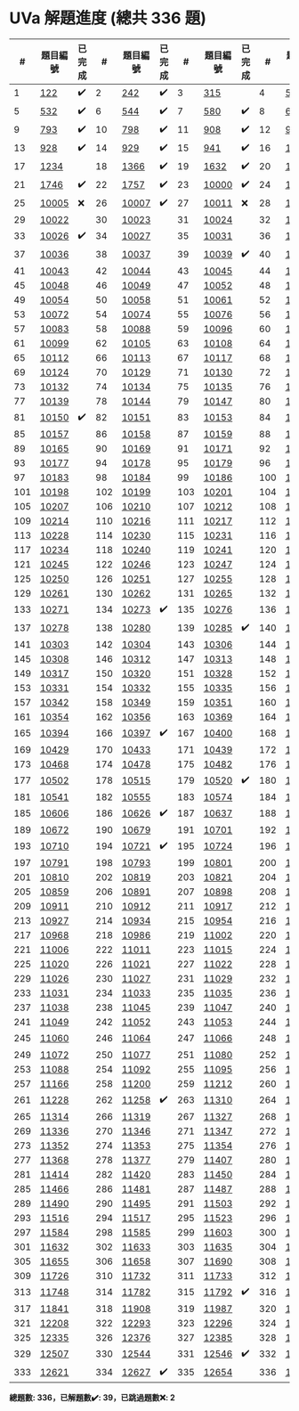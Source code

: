 # UVa 解題進度 (總共 336 題)

| # |題目編號|已完成| # |題目編號|已完成| # |題目編號|已完成| # |題目編號|已完成|
|---|-----------|----------|---|-----------|----------|---|-----------|----------|---|-----------|----------|
| 1 |   <a href="https://onlinejudge.org/external/1/122.pdf" target="_blank">122</a>   |  ✔️  | 2 |   <a href="https://onlinejudge.org/external/2/242.pdf" target="_blank">242</a>   |  ✔️  | 3 |   <a href="https://onlinejudge.org/external/3/315.pdf" target="_blank">315</a>   |    | 4 |   <a href="https://onlinejudge.org/external/5/501.pdf" target="_blank">501</a>   |  ✔️  |
| 5 |   <a href="https://onlinejudge.org/external/5/532.pdf" target="_blank">532</a>   |  ✔️  | 6 |   <a href="https://onlinejudge.org/external/5/544.pdf" target="_blank">544</a>   |  ✔️  | 7 |   <a href="https://onlinejudge.org/external/5/580.pdf" target="_blank">580</a>   |  ✔️  | 8 |   <a href="https://onlinejudge.org/external/6/674.pdf" target="_blank">674</a>   |  ✔️  |
| 9 |   <a href="https://onlinejudge.org/external/7/793.pdf" target="_blank">793</a>   |  ✔️  | 10 |   <a href="https://onlinejudge.org/external/7/798.pdf" target="_blank">798</a>   |  ✔️  | 11 |   <a href="https://onlinejudge.org/external/9/908.pdf" target="_blank">908</a>   |  ✔️  | 12 |   <a href="https://onlinejudge.org/external/9/926.pdf" target="_blank">926</a>   |  ✔️  |
| 13 |   <a href="https://onlinejudge.org/external/9/928.pdf" target="_blank">928</a>   |  ✔️  | 14 |   <a href="https://onlinejudge.org/external/9/929.pdf" target="_blank">929</a>   |  ✔️  | 15 |   <a href="https://onlinejudge.org/external/9/941.pdf" target="_blank">941</a>   |  ✔️  | 16 |   <a href="https://onlinejudge.org/external/12/1208.pdf" target="_blank">1208</a>   |  ✔️  |
| 17 |   <a href="https://onlinejudge.org/external/12/1234.pdf" target="_blank">1234</a>   |    | 18 |   <a href="https://onlinejudge.org/external/13/1366.pdf" target="_blank">1366</a>   |  ✔️  | 19 |   <a href="https://onlinejudge.org/external/16/1632.pdf" target="_blank">1632</a>   |  ✔️  | 20 |   <a href="https://onlinejudge.org/external/17/1730.pdf" target="_blank">1730</a>   |  ✔️  |
| 21 |   <a href="https://onlinejudge.org/external/17/1746.pdf" target="_blank">1746</a>   |  ✔️  | 22 |   <a href="https://onlinejudge.org/external/17/1757.pdf" target="_blank">1757</a>   |  ✔️  | 23 |   <a href="https://onlinejudge.org/external/100/10000.pdf" target="_blank">10000</a>   |  ✔️  | 24 |   <a href="https://onlinejudge.org/external/100/10003.pdf" target="_blank">10003</a>   |  ✔️  |
| 25 |   <a href="https://onlinejudge.org/external/100/10005.pdf" target="_blank">10005</a>   |  ❌  | 26 |   <a href="https://onlinejudge.org/external/100/10007.pdf" target="_blank">10007</a>   |  ✔️  | 27 |   <a href="https://onlinejudge.org/external/100/10011.pdf" target="_blank">10011</a>   |  ❌  | 28 |   <a href="https://onlinejudge.org/external/100/10012.pdf" target="_blank">10012</a>   |  ✔️  |
| 29 |   <a href="https://onlinejudge.org/external/100/10022.pdf" target="_blank">10022</a>   |    | 30 |   <a href="https://onlinejudge.org/external/100/10023.pdf" target="_blank">10023</a>   |    | 31 |   <a href="https://onlinejudge.org/external/100/10024.pdf" target="_blank">10024</a>   |    | 32 |   <a href="https://onlinejudge.org/external/100/10025.pdf" target="_blank">10025</a>   |    |
| 33 |   <a href="https://onlinejudge.org/external/100/10026.pdf" target="_blank">10026</a>   |  ✔️  | 34 |   <a href="https://onlinejudge.org/external/100/10027.pdf" target="_blank">10027</a>   |    | 35 |   <a href="https://onlinejudge.org/external/100/10031.pdf" target="_blank">10031</a>   |    | 36 |   <a href="https://onlinejudge.org/external/100/10033.pdf" target="_blank">10033</a>   |    |
| 37 |   <a href="https://onlinejudge.org/external/100/10036.pdf" target="_blank">10036</a>   |    | 38 |   <a href="https://onlinejudge.org/external/100/10037.pdf" target="_blank">10037</a>   |    | 39 |   <a href="https://onlinejudge.org/external/100/10039.pdf" target="_blank">10039</a>   |  ✔️  | 40 |   <a href="https://onlinejudge.org/external/100/10042.pdf" target="_blank">10042</a>   |    |
| 41 |   <a href="https://onlinejudge.org/external/100/10043.pdf" target="_blank">10043</a>   |    | 42 |   <a href="https://onlinejudge.org/external/100/10044.pdf" target="_blank">10044</a>   |    | 43 |   <a href="https://onlinejudge.org/external/100/10045.pdf" target="_blank">10045</a>   |    | 44 |   <a href="https://onlinejudge.org/external/100/10047.pdf" target="_blank">10047</a>   |    |
| 45 |   <a href="https://onlinejudge.org/external/100/10048.pdf" target="_blank">10048</a>   |    | 46 |   <a href="https://onlinejudge.org/external/100/10049.pdf" target="_blank">10049</a>   |    | 47 |   <a href="https://onlinejudge.org/external/100/10052.pdf" target="_blank">10052</a>   |    | 48 |   <a href="https://onlinejudge.org/external/100/10053.pdf" target="_blank">10053</a>   |    |
| 49 |   <a href="https://onlinejudge.org/external/100/10054.pdf" target="_blank">10054</a>   |    | 50 |   <a href="https://onlinejudge.org/external/100/10058.pdf" target="_blank">10058</a>   |    | 51 |   <a href="https://onlinejudge.org/external/100/10061.pdf" target="_blank">10061</a>   |    | 52 |   <a href="https://onlinejudge.org/external/100/10069.pdf" target="_blank">10069</a>   |    |
| 53 |   <a href="https://onlinejudge.org/external/100/10072.pdf" target="_blank">10072</a>   |    | 54 |   <a href="https://onlinejudge.org/external/100/10074.pdf" target="_blank">10074</a>   |    | 55 |   <a href="https://onlinejudge.org/external/100/10076.pdf" target="_blank">10076</a>   |    | 56 |   <a href="https://onlinejudge.org/external/100/10081.pdf" target="_blank">10081</a>   |    |
| 57 |   <a href="https://onlinejudge.org/external/100/10083.pdf" target="_blank">10083</a>   |    | 58 |   <a href="https://onlinejudge.org/external/100/10088.pdf" target="_blank">10088</a>   |    | 59 |   <a href="https://onlinejudge.org/external/100/10096.pdf" target="_blank">10096</a>   |    | 60 |   <a href="https://onlinejudge.org/external/100/10097.pdf" target="_blank">10097</a>   |    |
| 61 |   <a href="https://onlinejudge.org/external/100/10099.pdf" target="_blank">10099</a>   |    | 62 |   <a href="https://onlinejudge.org/external/101/10105.pdf" target="_blank">10105</a>   |    | 63 |   <a href="https://onlinejudge.org/external/101/10108.pdf" target="_blank">10108</a>   |    | 64 |   <a href="https://onlinejudge.org/external/101/10109.pdf" target="_blank">10109</a>   |    |
| 65 |   <a href="https://onlinejudge.org/external/101/10112.pdf" target="_blank">10112</a>   |    | 66 |   <a href="https://onlinejudge.org/external/101/10113.pdf" target="_blank">10113</a>   |    | 67 |   <a href="https://onlinejudge.org/external/101/10117.pdf" target="_blank">10117</a>   |    | 68 |   <a href="https://onlinejudge.org/external/101/10123.pdf" target="_blank">10123</a>   |    |
| 69 |   <a href="https://onlinejudge.org/external/101/10124.pdf" target="_blank">10124</a>   |    | 70 |   <a href="https://onlinejudge.org/external/101/10129.pdf" target="_blank">10129</a>   |    | 71 |   <a href="https://onlinejudge.org/external/101/10130.pdf" target="_blank">10130</a>   |    | 72 |   <a href="https://onlinejudge.org/external/101/10131.pdf" target="_blank">10131</a>   |    |
| 73 |   <a href="https://onlinejudge.org/external/101/10132.pdf" target="_blank">10132</a>   |    | 74 |   <a href="https://onlinejudge.org/external/101/10134.pdf" target="_blank">10134</a>   |    | 75 |   <a href="https://onlinejudge.org/external/101/10135.pdf" target="_blank">10135</a>   |    | 76 |   <a href="https://onlinejudge.org/external/101/10136.pdf" target="_blank">10136</a>   |    |
| 77 |   <a href="https://onlinejudge.org/external/101/10139.pdf" target="_blank">10139</a>   |    | 78 |   <a href="https://onlinejudge.org/external/101/10144.pdf" target="_blank">10144</a>   |    | 79 |   <a href="https://onlinejudge.org/external/101/10147.pdf" target="_blank">10147</a>   |    | 80 |   <a href="https://onlinejudge.org/external/101/10148.pdf" target="_blank">10148</a>   |    |
| 81 |   <a href="https://onlinejudge.org/external/101/10150.pdf" target="_blank">10150</a>   |  ✔️  | 82 |   <a href="https://onlinejudge.org/external/101/10151.pdf" target="_blank">10151</a>   |    | 83 |   <a href="https://onlinejudge.org/external/101/10153.pdf" target="_blank">10153</a>   |    | 84 |   <a href="https://onlinejudge.org/external/101/10155.pdf" target="_blank">10155</a>   |    |
| 85 |   <a href="https://onlinejudge.org/external/101/10157.pdf" target="_blank">10157</a>   |    | 86 |   <a href="https://onlinejudge.org/external/101/10158.pdf" target="_blank">10158</a>   |    | 87 |   <a href="https://onlinejudge.org/external/101/10159.pdf" target="_blank">10159</a>   |    | 88 |   <a href="https://onlinejudge.org/external/101/10164.pdf" target="_blank">10164</a>   |    |
| 89 |   <a href="https://onlinejudge.org/external/101/10165.pdf" target="_blank">10165</a>   |    | 90 |   <a href="https://onlinejudge.org/external/101/10169.pdf" target="_blank">10169</a>   |    | 91 |   <a href="https://onlinejudge.org/external/101/10171.pdf" target="_blank">10171</a>   |    | 92 |   <a href="https://onlinejudge.org/external/101/10175.pdf" target="_blank">10175</a>   |    |
| 93 |   <a href="https://onlinejudge.org/external/101/10177.pdf" target="_blank">10177</a>   |    | 94 |   <a href="https://onlinejudge.org/external/101/10178.pdf" target="_blank">10178</a>   |    | 95 |   <a href="https://onlinejudge.org/external/101/10179.pdf" target="_blank">10179</a>   |    | 96 |   <a href="https://onlinejudge.org/external/101/10181.pdf" target="_blank">10181</a>   |    |
| 97 |   <a href="https://onlinejudge.org/external/101/10183.pdf" target="_blank">10183</a>   |    | 98 |   <a href="https://onlinejudge.org/external/101/10184.pdf" target="_blank">10184</a>   |    | 99 |   <a href="https://onlinejudge.org/external/101/10186.pdf" target="_blank">10186</a>   |    | 100 |   <a href="https://onlinejudge.org/external/101/10187.pdf" target="_blank">10187</a>   |    |
| 101 |   <a href="https://onlinejudge.org/external/101/10198.pdf" target="_blank">10198</a>   |    | 102 |   <a href="https://onlinejudge.org/external/101/10199.pdf" target="_blank">10199</a>   |    | 103 |   <a href="https://onlinejudge.org/external/102/10201.pdf" target="_blank">10201</a>   |    | 104 |   <a href="https://onlinejudge.org/external/102/10202.pdf" target="_blank">10202</a>   |    |
| 105 |   <a href="https://onlinejudge.org/external/102/10207.pdf" target="_blank">10207</a>   |    | 106 |   <a href="https://onlinejudge.org/external/102/10210.pdf" target="_blank">10210</a>   |    | 107 |   <a href="https://onlinejudge.org/external/102/10212.pdf" target="_blank">10212</a>   |    | 108 |   <a href="https://onlinejudge.org/external/102/10213.pdf" target="_blank">10213</a>   |    |
| 109 |   <a href="https://onlinejudge.org/external/102/10214.pdf" target="_blank">10214</a>   |    | 110 |   <a href="https://onlinejudge.org/external/102/10216.pdf" target="_blank">10216</a>   |    | 111 |   <a href="https://onlinejudge.org/external/102/10217.pdf" target="_blank">10217</a>   |    | 112 |   <a href="https://onlinejudge.org/external/102/10219.pdf" target="_blank">10219</a>   |    |
| 113 |   <a href="https://onlinejudge.org/external/102/10228.pdf" target="_blank">10228</a>   |    | 114 |   <a href="https://onlinejudge.org/external/102/10230.pdf" target="_blank">10230</a>   |    | 115 |   <a href="https://onlinejudge.org/external/102/10231.pdf" target="_blank">10231</a>   |    | 116 |   <a href="https://onlinejudge.org/external/102/10232.pdf" target="_blank">10232</a>   |    |
| 117 |   <a href="https://onlinejudge.org/external/102/10234.pdf" target="_blank">10234</a>   |    | 118 |   <a href="https://onlinejudge.org/external/102/10240.pdf" target="_blank">10240</a>   |    | 119 |   <a href="https://onlinejudge.org/external/102/10241.pdf" target="_blank">10241</a>   |    | 120 |   <a href="https://onlinejudge.org/external/102/10243.pdf" target="_blank">10243</a>   |    |
| 121 |   <a href="https://onlinejudge.org/external/102/10245.pdf" target="_blank">10245</a>   |    | 122 |   <a href="https://onlinejudge.org/external/102/10246.pdf" target="_blank">10246</a>   |    | 123 |   <a href="https://onlinejudge.org/external/102/10247.pdf" target="_blank">10247</a>   |    | 124 |   <a href="https://onlinejudge.org/external/102/10248.pdf" target="_blank">10248</a>   |    |
| 125 |   <a href="https://onlinejudge.org/external/102/10250.pdf" target="_blank">10250</a>   |    | 126 |   <a href="https://onlinejudge.org/external/102/10251.pdf" target="_blank">10251</a>   |    | 127 |   <a href="https://onlinejudge.org/external/102/10255.pdf" target="_blank">10255</a>   |    | 128 |   <a href="https://onlinejudge.org/external/102/10259.pdf" target="_blank">10259</a>   |    |
| 129 |   <a href="https://onlinejudge.org/external/102/10261.pdf" target="_blank">10261</a>   |    | 130 |   <a href="https://onlinejudge.org/external/102/10262.pdf" target="_blank">10262</a>   |    | 131 |   <a href="https://onlinejudge.org/external/102/10265.pdf" target="_blank">10265</a>   |    | 132 |   <a href="https://onlinejudge.org/external/102/10269.pdf" target="_blank">10269</a>   |    |
| 133 |   <a href="https://onlinejudge.org/external/102/10271.pdf" target="_blank">10271</a>   |    | 134 |   <a href="https://onlinejudge.org/external/102/10273.pdf" target="_blank">10273</a>   |  ✔️  | 135 |   <a href="https://onlinejudge.org/external/102/10276.pdf" target="_blank">10276</a>   |    | 136 |   <a href="https://onlinejudge.org/external/102/10277.pdf" target="_blank">10277</a>   |    |
| 137 |   <a href="https://onlinejudge.org/external/102/10278.pdf" target="_blank">10278</a>   |    | 138 |   <a href="https://onlinejudge.org/external/102/10280.pdf" target="_blank">10280</a>   |    | 139 |   <a href="https://onlinejudge.org/external/102/10285.pdf" target="_blank">10285</a>   |  ✔️  | 140 |   <a href="https://onlinejudge.org/external/102/10288.pdf" target="_blank">10288</a>   |    |
| 141 |   <a href="https://onlinejudge.org/external/103/10303.pdf" target="_blank">10303</a>   |    | 142 |   <a href="https://onlinejudge.org/external/103/10304.pdf" target="_blank">10304</a>   |    | 143 |   <a href="https://onlinejudge.org/external/103/10306.pdf" target="_blank">10306</a>   |    | 144 |   <a href="https://onlinejudge.org/external/103/10307.pdf" target="_blank">10307</a>   |    |
| 145 |   <a href="https://onlinejudge.org/external/103/10308.pdf" target="_blank">10308</a>   |    | 146 |   <a href="https://onlinejudge.org/external/103/10312.pdf" target="_blank">10312</a>   |    | 147 |   <a href="https://onlinejudge.org/external/103/10313.pdf" target="_blank">10313</a>   |    | 148 |   <a href="https://onlinejudge.org/external/103/10316.pdf" target="_blank">10316</a>   |    |
| 149 |   <a href="https://onlinejudge.org/external/103/10317.pdf" target="_blank">10317</a>   |    | 150 |   <a href="https://onlinejudge.org/external/103/10320.pdf" target="_blank">10320</a>   |    | 151 |   <a href="https://onlinejudge.org/external/103/10328.pdf" target="_blank">10328</a>   |    | 152 |   <a href="https://onlinejudge.org/external/103/10329.pdf" target="_blank">10329</a>   |    |
| 153 |   <a href="https://onlinejudge.org/external/103/10331.pdf" target="_blank">10331</a>   |    | 154 |   <a href="https://onlinejudge.org/external/103/10332.pdf" target="_blank">10332</a>   |    | 155 |   <a href="https://onlinejudge.org/external/103/10335.pdf" target="_blank">10335</a>   |    | 156 |   <a href="https://onlinejudge.org/external/103/10337.pdf" target="_blank">10337</a>   |    |
| 157 |   <a href="https://onlinejudge.org/external/103/10342.pdf" target="_blank">10342</a>   |    | 158 |   <a href="https://onlinejudge.org/external/103/10349.pdf" target="_blank">10349</a>   |    | 159 |   <a href="https://onlinejudge.org/external/103/10351.pdf" target="_blank">10351</a>   |    | 160 |   <a href="https://onlinejudge.org/external/103/10353.pdf" target="_blank">10353</a>   |    |
| 161 |   <a href="https://onlinejudge.org/external/103/10354.pdf" target="_blank">10354</a>   |    | 162 |   <a href="https://onlinejudge.org/external/103/10356.pdf" target="_blank">10356</a>   |    | 163 |   <a href="https://onlinejudge.org/external/103/10369.pdf" target="_blank">10369</a>   |    | 164 |   <a href="https://onlinejudge.org/external/103/10373.pdf" target="_blank">10373</a>   |    |
| 165 |   <a href="https://onlinejudge.org/external/103/10394.pdf" target="_blank">10394</a>   |    | 166 |   <a href="https://onlinejudge.org/external/103/10397.pdf" target="_blank">10397</a>   |  ✔️  | 167 |   <a href="https://onlinejudge.org/external/104/10400.pdf" target="_blank">10400</a>   |    | 168 |   <a href="https://onlinejudge.org/external/104/10401.pdf" target="_blank">10401</a>   |    |
| 169 |   <a href="https://onlinejudge.org/external/104/10429.pdf" target="_blank">10429</a>   |    | 170 |   <a href="https://onlinejudge.org/external/104/10433.pdf" target="_blank">10433</a>   |    | 171 |   <a href="https://onlinejudge.org/external/104/10439.pdf" target="_blank">10439</a>   |    | 172 |   <a href="https://onlinejudge.org/external/104/10465.pdf" target="_blank">10465</a>   |    |
| 173 |   <a href="https://onlinejudge.org/external/104/10468.pdf" target="_blank">10468</a>   |    | 174 |   <a href="https://onlinejudge.org/external/104/10478.pdf" target="_blank">10478</a>   |    | 175 |   <a href="https://onlinejudge.org/external/104/10482.pdf" target="_blank">10482</a>   |    | 176 |   <a href="https://onlinejudge.org/external/104/10496.pdf" target="_blank">10496</a>   |    |
| 177 |   <a href="https://onlinejudge.org/external/105/10502.pdf" target="_blank">10502</a>   |    | 178 |   <a href="https://onlinejudge.org/external/105/10515.pdf" target="_blank">10515</a>   |    | 179 |   <a href="https://onlinejudge.org/external/105/10520.pdf" target="_blank">10520</a>   |  ✔️  | 180 |   <a href="https://onlinejudge.org/external/105/10539.pdf" target="_blank">10539</a>   |  ✔️  |
| 181 |   <a href="https://onlinejudge.org/external/105/10541.pdf" target="_blank">10541</a>   |    | 182 |   <a href="https://onlinejudge.org/external/105/10555.pdf" target="_blank">10555</a>   |    | 183 |   <a href="https://onlinejudge.org/external/105/10574.pdf" target="_blank">10574</a>   |    | 184 |   <a href="https://onlinejudge.org/external/106/10600.pdf" target="_blank">10600</a>   |    |
| 185 |   <a href="https://onlinejudge.org/external/106/10606.pdf" target="_blank">10606</a>   |    | 186 |   <a href="https://onlinejudge.org/external/106/10626.pdf" target="_blank">10626</a>   |  ✔️  | 187 |   <a href="https://onlinejudge.org/external/106/10637.pdf" target="_blank">10637</a>   |    | 188 |   <a href="https://onlinejudge.org/external/106/10664.pdf" target="_blank">10664</a>   |    |
| 189 |   <a href="https://onlinejudge.org/external/106/10672.pdf" target="_blank">10672</a>   |    | 190 |   <a href="https://onlinejudge.org/external/106/10679.pdf" target="_blank">10679</a>   |    | 191 |   <a href="https://onlinejudge.org/external/107/10701.pdf" target="_blank">10701</a>   |    | 192 |   <a href="https://onlinejudge.org/external/107/10702.pdf" target="_blank">10702</a>   |    |
| 193 |   <a href="https://onlinejudge.org/external/107/10710.pdf" target="_blank">10710</a>   |    | 194 |   <a href="https://onlinejudge.org/external/107/10721.pdf" target="_blank">10721</a>   |  ✔️  | 195 |   <a href="https://onlinejudge.org/external/107/10724.pdf" target="_blank">10724</a>   |    | 196 |   <a href="https://onlinejudge.org/external/107/10739.pdf" target="_blank">10739</a>   |    |
| 197 |   <a href="https://onlinejudge.org/external/107/10791.pdf" target="_blank">10791</a>   |    | 198 |   <a href="https://onlinejudge.org/external/107/10793.pdf" target="_blank">10793</a>   |    | 199 |   <a href="https://onlinejudge.org/external/108/10801.pdf" target="_blank">10801</a>   |    | 200 |   <a href="https://onlinejudge.org/external/108/10802.pdf" target="_blank">10802</a>   |    |
| 201 |   <a href="https://onlinejudge.org/external/108/10810.pdf" target="_blank">10810</a>   |    | 202 |   <a href="https://onlinejudge.org/external/108/10819.pdf" target="_blank">10819</a>   |    | 203 |   <a href="https://onlinejudge.org/external/108/10821.pdf" target="_blank">10821</a>   |    | 204 |   <a href="https://onlinejudge.org/external/108/10856.pdf" target="_blank">10856</a>   |    |
| 205 |   <a href="https://onlinejudge.org/external/108/10859.pdf" target="_blank">10859</a>   |    | 206 |   <a href="https://onlinejudge.org/external/108/10891.pdf" target="_blank">10891</a>   |    | 207 |   <a href="https://onlinejudge.org/external/108/10898.pdf" target="_blank">10898</a>   |    | 208 |   <a href="https://onlinejudge.org/external/109/10905.pdf" target="_blank">10905</a>   |    |
| 209 |   <a href="https://onlinejudge.org/external/109/10911.pdf" target="_blank">10911</a>   |    | 210 |   <a href="https://onlinejudge.org/external/109/10912.pdf" target="_blank">10912</a>   |    | 211 |   <a href="https://onlinejudge.org/external/109/10917.pdf" target="_blank">10917</a>   |    | 212 |   <a href="https://onlinejudge.org/external/109/10918.pdf" target="_blank">10918</a>   |    |
| 213 |   <a href="https://onlinejudge.org/external/109/10927.pdf" target="_blank">10927</a>   |    | 214 |   <a href="https://onlinejudge.org/external/109/10934.pdf" target="_blank">10934</a>   |    | 215 |   <a href="https://onlinejudge.org/external/109/10954.pdf" target="_blank">10954</a>   |    | 216 |   <a href="https://onlinejudge.org/external/109/10963.pdf" target="_blank">10963</a>   |    |
| 217 |   <a href="https://onlinejudge.org/external/109/10968.pdf" target="_blank">10968</a>   |    | 218 |   <a href="https://onlinejudge.org/external/109/10986.pdf" target="_blank">10986</a>   |    | 219 |   <a href="https://onlinejudge.org/external/110/11002.pdf" target="_blank">11002</a>   |    | 220 |   <a href="https://onlinejudge.org/external/110/11004.pdf" target="_blank">11004</a>   |    |
| 221 |   <a href="https://onlinejudge.org/external/110/11006.pdf" target="_blank">11006</a>   |    | 222 |   <a href="https://onlinejudge.org/external/110/11011.pdf" target="_blank">11011</a>   |    | 223 |   <a href="https://onlinejudge.org/external/110/11015.pdf" target="_blank">11015</a>   |    | 224 |   <a href="https://onlinejudge.org/external/110/11018.pdf" target="_blank">11018</a>   |    |
| 225 |   <a href="https://onlinejudge.org/external/110/11020.pdf" target="_blank">11020</a>   |    | 226 |   <a href="https://onlinejudge.org/external/110/11021.pdf" target="_blank">11021</a>   |    | 227 |   <a href="https://onlinejudge.org/external/110/11022.pdf" target="_blank">11022</a>   |    | 228 |   <a href="https://onlinejudge.org/external/110/11024.pdf" target="_blank">11024</a>   |    |
| 229 |   <a href="https://onlinejudge.org/external/110/11026.pdf" target="_blank">11026</a>   |    | 230 |   <a href="https://onlinejudge.org/external/110/11027.pdf" target="_blank">11027</a>   |    | 231 |   <a href="https://onlinejudge.org/external/110/11029.pdf" target="_blank">11029</a>   |    | 232 |   <a href="https://onlinejudge.org/external/110/11030.pdf" target="_blank">11030</a>   |    |
| 233 |   <a href="https://onlinejudge.org/external/110/11031.pdf" target="_blank">11031</a>   |    | 234 |   <a href="https://onlinejudge.org/external/110/11033.pdf" target="_blank">11033</a>   |    | 235 |   <a href="https://onlinejudge.org/external/110/11035.pdf" target="_blank">11035</a>   |    | 236 |   <a href="https://onlinejudge.org/external/110/11036.pdf" target="_blank">11036</a>   |    |
| 237 |   <a href="https://onlinejudge.org/external/110/11038.pdf" target="_blank">11038</a>   |    | 238 |   <a href="https://onlinejudge.org/external/110/11045.pdf" target="_blank">11045</a>   |    | 239 |   <a href="https://onlinejudge.org/external/110/11047.pdf" target="_blank">11047</a>   |    | 240 |   <a href="https://onlinejudge.org/external/110/11048.pdf" target="_blank">11048</a>   |    |
| 241 |   <a href="https://onlinejudge.org/external/110/11049.pdf" target="_blank">11049</a>   |    | 242 |   <a href="https://onlinejudge.org/external/110/11052.pdf" target="_blank">11052</a>   |    | 243 |   <a href="https://onlinejudge.org/external/110/11053.pdf" target="_blank">11053</a>   |    | 244 |   <a href="https://onlinejudge.org/external/110/11055.pdf" target="_blank">11055</a>   |    |
| 245 |   <a href="https://onlinejudge.org/external/110/11060.pdf" target="_blank">11060</a>   |    | 246 |   <a href="https://onlinejudge.org/external/110/11064.pdf" target="_blank">11064</a>   |    | 247 |   <a href="https://onlinejudge.org/external/110/11066.pdf" target="_blank">11066</a>   |    | 248 |   <a href="https://onlinejudge.org/external/110/11069.pdf" target="_blank">11069</a>   |  ✔️  |
| 249 |   <a href="https://onlinejudge.org/external/110/11072.pdf" target="_blank">11072</a>   |    | 250 |   <a href="https://onlinejudge.org/external/110/11077.pdf" target="_blank">11077</a>   |    | 251 |   <a href="https://onlinejudge.org/external/110/11080.pdf" target="_blank">11080</a>   |    | 252 |   <a href="https://onlinejudge.org/external/110/11084.pdf" target="_blank">11084</a>   |    |
| 253 |   <a href="https://onlinejudge.org/external/110/11088.pdf" target="_blank">11088</a>   |    | 254 |   <a href="https://onlinejudge.org/external/110/11092.pdf" target="_blank">11092</a>   |    | 255 |   <a href="https://onlinejudge.org/external/110/11095.pdf" target="_blank">11095</a>   |    | 256 |   <a href="https://onlinejudge.org/external/111/11151.pdf" target="_blank">11151</a>   |    |
| 257 |   <a href="https://onlinejudge.org/external/111/11166.pdf" target="_blank">11166</a>   |    | 258 |   <a href="https://onlinejudge.org/external/112/11200.pdf" target="_blank">11200</a>   |    | 259 |   <a href="https://onlinejudge.org/external/112/11212.pdf" target="_blank">11212</a>   |    | 260 |   <a href="https://onlinejudge.org/external/112/11218.pdf" target="_blank">11218</a>   |    |
| 261 |   <a href="https://onlinejudge.org/external/112/11228.pdf" target="_blank">11228</a>   |    | 262 |   <a href="https://onlinejudge.org/external/112/11258.pdf" target="_blank">11258</a>   |  ✔️  | 263 |   <a href="https://onlinejudge.org/external/113/11310.pdf" target="_blank">11310</a>   |    | 264 |   <a href="https://onlinejudge.org/external/113/11311.pdf" target="_blank">11311</a>   |    |
| 265 |   <a href="https://onlinejudge.org/external/113/11314.pdf" target="_blank">11314</a>   |    | 266 |   <a href="https://onlinejudge.org/external/113/11319.pdf" target="_blank">11319</a>   |    | 267 |   <a href="https://onlinejudge.org/external/113/11327.pdf" target="_blank">11327</a>   |    | 268 |   <a href="https://onlinejudge.org/external/113/11330.pdf" target="_blank">11330</a>   |    |
| 269 |   <a href="https://onlinejudge.org/external/113/11336.pdf" target="_blank">11336</a>   |    | 270 |   <a href="https://onlinejudge.org/external/113/11346.pdf" target="_blank">11346</a>   |    | 271 |   <a href="https://onlinejudge.org/external/113/11347.pdf" target="_blank">11347</a>   |    | 272 |   <a href="https://onlinejudge.org/external/113/11351.pdf" target="_blank">11351</a>   |    |
| 273 |   <a href="https://onlinejudge.org/external/113/11352.pdf" target="_blank">11352</a>   |    | 274 |   <a href="https://onlinejudge.org/external/113/11353.pdf" target="_blank">11353</a>   |    | 275 |   <a href="https://onlinejudge.org/external/113/11354.pdf" target="_blank">11354</a>   |    | 276 |   <a href="https://onlinejudge.org/external/113/11367.pdf" target="_blank">11367</a>   |    |
| 277 |   <a href="https://onlinejudge.org/external/113/11368.pdf" target="_blank">11368</a>   |    | 278 |   <a href="https://onlinejudge.org/external/113/11377.pdf" target="_blank">11377</a>   |    | 279 |   <a href="https://onlinejudge.org/external/114/11407.pdf" target="_blank">11407</a>   |    | 280 |   <a href="https://onlinejudge.org/external/114/11410.pdf" target="_blank">11410</a>   |    |
| 281 |   <a href="https://onlinejudge.org/external/114/11414.pdf" target="_blank">11414</a>   |    | 282 |   <a href="https://onlinejudge.org/external/114/11420.pdf" target="_blank">11420</a>   |    | 283 |   <a href="https://onlinejudge.org/external/114/11450.pdf" target="_blank">11450</a>   |    | 284 |   <a href="https://onlinejudge.org/external/114/11463.pdf" target="_blank">11463</a>   |    |
| 285 |   <a href="https://onlinejudge.org/external/114/11466.pdf" target="_blank">11466</a>   |    | 286 |   <a href="https://onlinejudge.org/external/114/11481.pdf" target="_blank">11481</a>   |    | 287 |   <a href="https://onlinejudge.org/external/114/11487.pdf" target="_blank">11487</a>   |    | 288 |   <a href="https://onlinejudge.org/external/114/11488.pdf" target="_blank">11488</a>   |    |
| 289 |   <a href="https://onlinejudge.org/external/114/11490.pdf" target="_blank">11490</a>   |    | 290 |   <a href="https://onlinejudge.org/external/114/11495.pdf" target="_blank">11495</a>   |    | 291 |   <a href="https://onlinejudge.org/external/115/11503.pdf" target="_blank">11503</a>   |    | 292 |   <a href="https://onlinejudge.org/external/115/11513.pdf" target="_blank">11513</a>   |    |
| 293 |   <a href="https://onlinejudge.org/external/115/11516.pdf" target="_blank">11516</a>   |    | 294 |   <a href="https://onlinejudge.org/external/115/11517.pdf" target="_blank">11517</a>   |    | 295 |   <a href="https://onlinejudge.org/external/115/11523.pdf" target="_blank">11523</a>   |    | 296 |   <a href="https://onlinejudge.org/external/115/11534.pdf" target="_blank">11534</a>   |    |
| 297 |   <a href="https://onlinejudge.org/external/115/11584.pdf" target="_blank">11584</a>   |    | 298 |   <a href="https://onlinejudge.org/external/115/11585.pdf" target="_blank">11585</a>   |    | 299 |   <a href="https://onlinejudge.org/external/116/11603.pdf" target="_blank">11603</a>   |    | 300 |   <a href="https://onlinejudge.org/external/116/11631.pdf" target="_blank">11631</a>   |    |
| 301 |   <a href="https://onlinejudge.org/external/116/11632.pdf" target="_blank">11632</a>   |    | 302 |   <a href="https://onlinejudge.org/external/116/11633.pdf" target="_blank">11633</a>   |    | 303 |   <a href="https://onlinejudge.org/external/116/11635.pdf" target="_blank">11635</a>   |    | 304 |   <a href="https://onlinejudge.org/external/116/11654.pdf" target="_blank">11654</a>   |    |
| 305 |   <a href="https://onlinejudge.org/external/116/11655.pdf" target="_blank">11655</a>   |    | 306 |   <a href="https://onlinejudge.org/external/116/11658.pdf" target="_blank">11658</a>   |    | 307 |   <a href="https://onlinejudge.org/external/116/11690.pdf" target="_blank">11690</a>   |    | 308 |   <a href="https://onlinejudge.org/external/116/11691.pdf" target="_blank">11691</a>   |    |
| 309 |   <a href="https://onlinejudge.org/external/117/11726.pdf" target="_blank">11726</a>   |    | 310 |   <a href="https://onlinejudge.org/external/117/11732.pdf" target="_blank">11732</a>   |    | 311 |   <a href="https://onlinejudge.org/external/117/11733.pdf" target="_blank">11733</a>   |    | 312 |   <a href="https://onlinejudge.org/external/117/11747.pdf" target="_blank">11747</a>   |    |
| 313 |   <a href="https://onlinejudge.org/external/117/11748.pdf" target="_blank">11748</a>   |    | 314 |   <a href="https://onlinejudge.org/external/117/11782.pdf" target="_blank">11782</a>   |    | 315 |   <a href="https://onlinejudge.org/external/117/11792.pdf" target="_blank">11792</a>   |  ✔️  | 316 |   <a href="https://onlinejudge.org/external/118/11838.pdf" target="_blank">11838</a>   |    |
| 317 |   <a href="https://onlinejudge.org/external/118/11841.pdf" target="_blank">11841</a>   |    | 318 |   <a href="https://onlinejudge.org/external/119/11908.pdf" target="_blank">11908</a>   |    | 319 |   <a href="https://onlinejudge.org/external/119/11987.pdf" target="_blank">11987</a>   |    | 320 |   <a href="https://onlinejudge.org/external/120/12034.pdf" target="_blank">12034</a>   |    |
| 321 |   <a href="https://onlinejudge.org/external/122/12208.pdf" target="_blank">12208</a>   |    | 322 |   <a href="https://onlinejudge.org/external/122/12293.pdf" target="_blank">12293</a>   |    | 323 |   <a href="https://onlinejudge.org/external/122/12296.pdf" target="_blank">12296</a>   |    | 324 |   <a href="https://onlinejudge.org/external/123/12319.pdf" target="_blank">12319</a>   |    |
| 325 |   <a href="https://onlinejudge.org/external/123/12335.pdf" target="_blank">12335</a>   |    | 326 |   <a href="https://onlinejudge.org/external/123/12376.pdf" target="_blank">12376</a>   |    | 327 |   <a href="https://onlinejudge.org/external/123/12385.pdf" target="_blank">12385</a>   |    | 328 |   <a href="https://onlinejudge.org/external/123/12390.pdf" target="_blank">12390</a>   |    |
| 329 |   <a href="https://onlinejudge.org/external/125/12507.pdf" target="_blank">12507</a>   |    | 330 |   <a href="https://onlinejudge.org/external/125/12544.pdf" target="_blank">12544</a>   |    | 331 |   <a href="https://onlinejudge.org/external/125/12546.pdf" target="_blank">12546</a>   |  ✔️  | 332 |   <a href="https://onlinejudge.org/external/125/12582.pdf" target="_blank">12582</a>   |    |
| 333 |   <a href="https://onlinejudge.org/external/126/12621.pdf" target="_blank">12621</a>   |    | 334 |   <a href="https://onlinejudge.org/external/126/12627.pdf" target="_blank">12627</a>   |  ✔️  | 335 |   <a href="https://onlinejudge.org/external/126/12654.pdf" target="_blank">12654</a>   |    | 336 |   <a href="https://onlinejudge.org/external/128/12875.pdf" target="_blank">12875</a>   |    |

**總題數: 336，已解題數✔️: 39，已跳過題數❌: 2**
